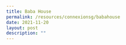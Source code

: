 ```yaml
---
title: Baba House
permalink: /resources/connexionsg/babahouse
date: 2021-11-20
layout: post
description: ""
---
```


